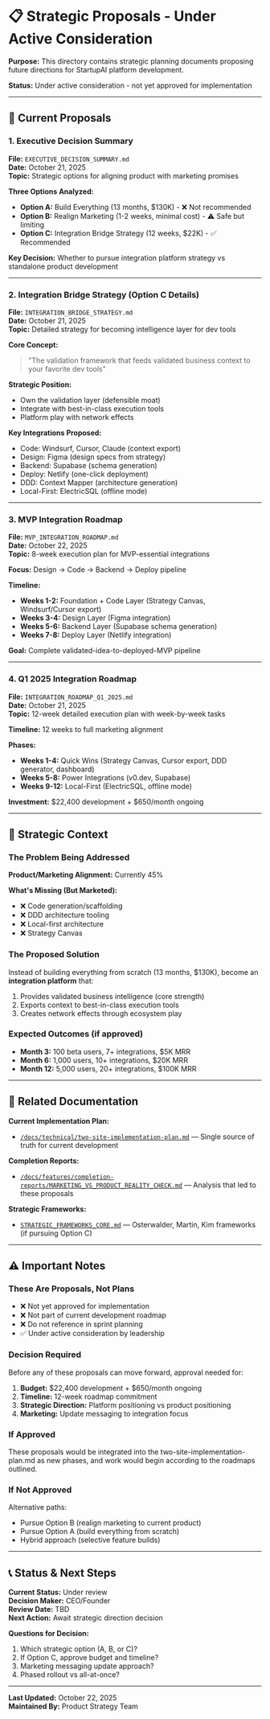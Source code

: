 # 📋 Strategic Proposals - Under Active Consideration

**Purpose:** This directory contains strategic planning documents proposing future directions for StartupAI platform development.

**Status:** Under active consideration - not yet approved for implementation

---

## 📁 Current Proposals

### 1. Executive Decision Summary
**File:** `EXECUTIVE_DECISION_SUMMARY.md`  
**Date:** October 21, 2025  
**Topic:** Strategic options for aligning product with marketing promises

**Three Options Analyzed:**
- **Option A:** Build Everything (13 months, $130K) - ❌ Not recommended
- **Option B:** Realign Marketing (1-2 weeks, minimal cost) - ⚠️ Safe but limiting
- **Option C:** Integration Bridge Strategy (12 weeks, $22K) - ✅ Recommended

**Key Decision:** Whether to pursue integration platform strategy vs standalone product development

---

### 2. Integration Bridge Strategy (Option C Details)
**File:** `INTEGRATION_BRIDGE_STRATEGY.md`  
**Date:** October 21, 2025  
**Topic:** Detailed strategy for becoming intelligence layer for dev tools

**Core Concept:**
> "The validation framework that feeds validated business context to your favorite dev tools"

**Strategic Position:**
- Own the validation layer (defensible moat)
- Integrate with best-in-class execution tools
- Platform play with network effects

**Key Integrations Proposed:**
- Code: Windsurf, Cursor, Claude (context export)
- Design: Figma (design specs from strategy)
- Backend: Supabase (schema generation)
- Deploy: Netlify (one-click deployment)
- DDD: Context Mapper (architecture generation)
- Local-First: ElectricSQL (offline mode)

---

### 3. MVP Integration Roadmap
**File:** `MVP_INTEGRATION_ROADMAP.md`  
**Date:** October 22, 2025  
**Topic:** 8-week execution plan for MVP-essential integrations

**Focus:** Design → Code → Backend → Deploy pipeline

**Timeline:**
- **Weeks 1-2:** Foundation + Code Layer (Strategy Canvas, Windsurf/Cursor export)
- **Weeks 3-4:** Design Layer (Figma integration)
- **Weeks 5-6:** Backend Layer (Supabase schema generation)
- **Weeks 7-8:** Deploy Layer (Netlify integration)

**Goal:** Complete validated-idea-to-deployed-MVP pipeline

---

### 4. Q1 2025 Integration Roadmap
**File:** `INTEGRATION_ROADMAP_Q1_2025.md`  
**Date:** October 21, 2025  
**Topic:** 12-week detailed execution plan with week-by-week tasks

**Timeline:** 12 weeks to full marketing alignment

**Phases:**
- **Weeks 1-4:** Quick Wins (Strategy Canvas, Cursor export, DDD generator, dashboard)
- **Weeks 5-8:** Power Integrations (v0.dev, Supabase)
- **Weeks 9-12:** Local-First (ElectricSQL, offline mode)

**Investment:** $22,400 development + $650/month ongoing

---

## 🎯 Strategic Context

### The Problem Being Addressed
**Product/Marketing Alignment:** Currently 45%

**What's Missing (But Marketed):**
- ❌ Code generation/scaffolding
- ❌ DDD architecture tooling
- ❌ Local-first architecture
- ❌ Strategy Canvas

### The Proposed Solution
Instead of building everything from scratch (13 months, $130K), become an **integration platform** that:
1. Provides validated business intelligence (core strength)
2. Exports context to best-in-class execution tools
3. Creates network effects through ecosystem play

### Expected Outcomes (if approved)
- **Month 3:** 100 beta users, 7+ integrations, $5K MRR
- **Month 6:** 1,000 users, 10+ integrations, $20K MRR
- **Month 12:** 5,000 users, 20+ integrations, $100K MRR

---

## 🔗 Related Documentation

**Current Implementation Plan:**
- [`/docs/technical/two-site-implementation-plan.md`](../../../startupai.site/docs/technical/two-site-implementation-plan.md) — Single source of truth for current development

**Completion Reports:**
- [`/docs/features/completion-reports/MARKETING_VS_PRODUCT_REALITY_CHECK.md`](../../features/completion-reports/MARKETING_VS_PRODUCT_REALITY_CHECK.md) — Analysis that led to these proposals

**Strategic Frameworks:**
- [`STRATEGIC_FRAMEWORKS_CORE.md`](../../../STRATEGIC_FRAMEWORKS_CORE.md) — Osterwalder, Martin, Kim frameworks (if pursuing Option C)

---

## ⚠️ Important Notes

### These Are Proposals, Not Plans
- ❌ Not yet approved for implementation
- ❌ Not part of current development roadmap
- ❌ Do not reference in sprint planning
- ✅ Under active consideration by leadership

### Decision Required
Before any of these proposals can move forward, approval needed for:
1. **Budget:** $22,400 development + $650/month ongoing
2. **Timeline:** 12-week roadmap commitment
3. **Strategic Direction:** Platform positioning vs product positioning
4. **Marketing:** Update messaging to integration focus

### If Approved
These proposals would be integrated into the two-site-implementation-plan.md as new phases, and work would begin according to the roadmaps outlined.

### If Not Approved
Alternative paths:
- Pursue Option B (realign marketing to current product)
- Pursue Option A (build everything from scratch)
- Hybrid approach (selective feature builds)

---

## 📞 Status & Next Steps

**Current Status:** Under review  
**Decision Maker:** CEO/Founder  
**Review Date:** TBD  
**Next Action:** Await strategic direction decision

**Questions for Decision:**
1. Which strategic option (A, B, or C)?
2. If Option C, approve budget and timeline?
3. Marketing messaging update approach?
4. Phased rollout vs all-at-once?

---

**Last Updated:** October 22, 2025  
**Maintained By:** Product Strategy Team
